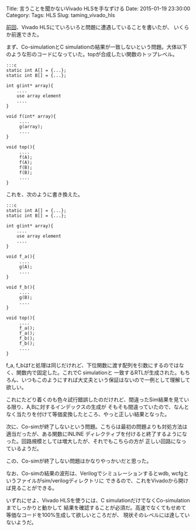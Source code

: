 Title: 言うことを聞かないVivado HLSを手なずける
Date: 2015-01-19 23:30:00
Category: 
Tags: HLS
Slug: taming_vivado_hls

[前回]({filename}about_vivado_hls.md)、Vivado HLSにていろいろと問題に遭遇していることを書いたが、
いくらか前進できた。

まず、Co-simulationとC simulationの結果が一致しないという問題。大体以下のような形のコードになっていた。topが合成したい関数のトップレベル。

    :::c
    static int A[] = {...};
    static int B[] = {...};
    
    int g(int* array){
        ....
        use array element
        ....
    }
    
    void f(int* array){
         ....
         g(array);
         ....
    }
    
    void top(){
         ....
         f(A);
         f(A);
         f(B);
         f(B);
         ....
    }

これを、次のように書き換えた。

    :::c
    static int A[] = {...};
    static int B[] = {...};
    
    int g(int* array){
        ....
        use array element
        ....
    }
    
    void f_a(){
         ....
         g(A);
         ....
    }
    
    void f_b(){
         ....
         g(B);
         ....
    }
    
    void top(){
         ....
         f_a();
         f_a();
         f_b();
         f_b();
         ....
    }

f_a, f_bはfと処理は同じだけれど、下位関数に渡す配列を引数にするのではなく、関数内で固定した。これでC simulationと
一致するRTLが生成された。もちろん、いつもこのようにすれば大丈夫という保証はないので一例として理解して欲しい。

これにたどり着くのも色々試行錯誤したのだけれど、間違ったSim結果を見ている限り、A,Bに対するインデックスの生成が
そもそも間違っていたので、なんとなく当たりを付けて等価変換したところ、やっと正しい結果となった。

次に、Co-simが終了しないという問題。こちらは最初の問題よりも対処方法は適当だったが、ある関数にINLINE
ディレクティブを付けると終了するようになった。回路規模としては増大したが、それでもこちらの方が
正しい回路になっているようだ。

この、Co-simが終了しない問題はかなりやっかいだと思った。

なお、Co-simの結果の波形は、Verilogでシミュレーションするとwdb, wcfgというファイルがsim/verilogディレクトリに
できるので、これをVivadoから開けば見ることができる。

いずれにせよ、Vivado HLSを使うには、C simulationだけでなくCo-simulationまでしっかりと動かして
結果を確認することが必須だ。高速でなくてもせめて等価なコードを100%生成して欲しいところだが、
現状そのレベルには達していないようだ。